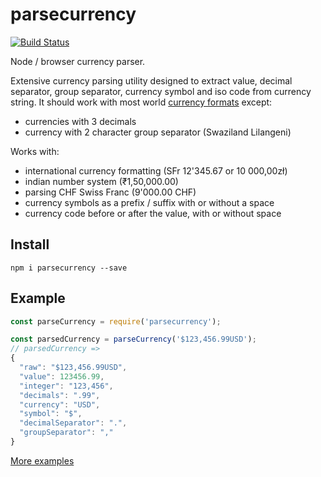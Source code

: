 # parsecurrency
[![Build Status](https://travis-ci.org/mktj/parsecurrency.svg?branch=master)](https://travis-ci.org/mktj/parsecurrency)

Node / browser currency parser.

Extensive currency parsing utility designed to extract value, decimal separator, group separator, currency symbol and iso code from currency string. It should work with most world [currency formats][1] except:
- currencies with 3 decimals
- currency with 2 character group separator (Swaziland Lilangeni)

Works with:
- international currency formatting (SFr 12'345.67 or 10 000,00zł)
- indian number system (₹1,50,000.00)
- parsing CHF Swiss Franc (9'000.00 CHF)
- currency symbols as a prefix / suffix with or without a space
- currency code before or after the value, with or without space

## Install

```
npm i parsecurrency --save
```

## Example

```javascript
const parseCurrency = require('parsecurrency');

const parsedCurrency = parseCurrency('$123,456.99USD');
// parsedCurrency =>
{
  "raw": "$123,456.99USD",
  "value": 123456.99,
  "integer": "123,456",
  "decimals": ".99",
  "currency": "USD",
  "symbol": "$",
  "decimalSeparator": ".",
  "groupSeparator": ","
}

```
[More examples](./test.js)

[1]: http://www.thefinancials.com/Default.aspx?SubSectionID=curformat
